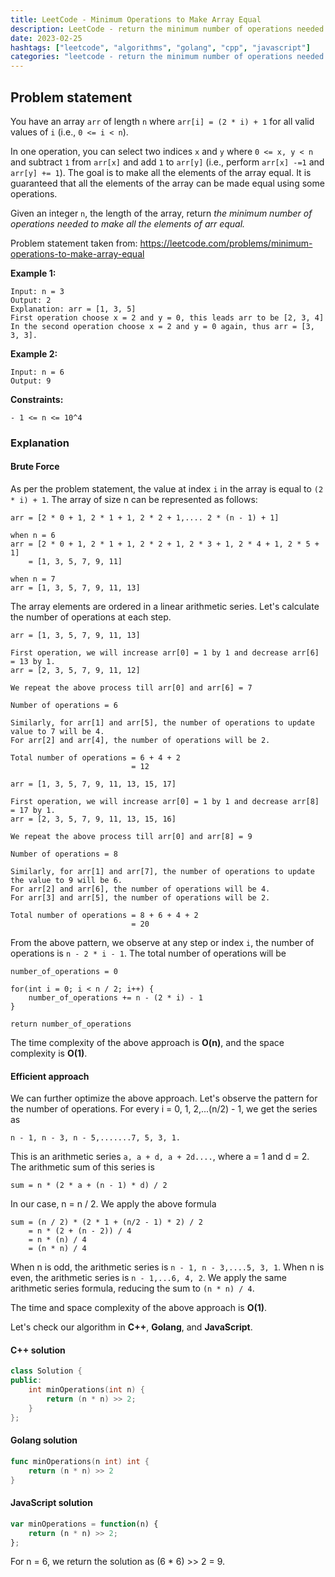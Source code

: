 ```yaml
---
title: LeetCode - Minimum Operations to Make Array Equal
description: LeetCode - return the minimum number of operations needed to make all the elements of arr equal using C++, Golang, and JavaScript.
date: 2023-02-25
hashtags: ["leetcode", "algorithms", "golang", "cpp", "javascript"]
categories: "leetcode - return the minimum number of operations needed to make all the elements of arr equal, c++, golang, javascript"
---
```


## Problem statement

You have an array `arr` of length `n` where `arr[i] = (2 * i) + 1` for all valid values of `i` (i.e., `0 <= i < n`).

In one operation, you can select two indices `x` and `y` where `0 <= x, y < n` and subtract `1` from `arr[x]` and add `1` to `arr[y]` (i.e., perform `arr[x] -=1` and `arr[y] += 1`). The goal is to make all the elements of the array equal. It is guaranteed that all the elements of the array can be made equal using some operations.

Given an integer `n`, the length of the array, return *the minimum number of operations needed to make all the elements of arr equal.*

Problem statement taken from: <a href='https://leetcode.com/problems/minimum-operations-to-make-array-equal' target='_blank'>https://leetcode.com/problems/minimum-operations-to-make-array-equal</a>

**Example 1:**

```
Input: n = 3
Output: 2
Explanation: arr = [1, 3, 5]
First operation choose x = 2 and y = 0, this leads arr to be [2, 3, 4]
In the second operation choose x = 2 and y = 0 again, thus arr = [3, 3, 3].
```

**Example 2:**

```
Input: n = 6
Output: 9
```

**Constraints:**

```
- 1 <= n <= 10^4
```

### Explanation

#### Brute Force

As per the problem statement, the value at index `i` in the array is equal to `(2 * i) + 1`. The array of size n can be represented as follows:

```
arr = [2 * 0 + 1, 2 * 1 + 1, 2 * 2 + 1,.... 2 * (n - 1) + 1]

when n = 6
arr = [2 * 0 + 1, 2 * 1 + 1, 2 * 2 + 1, 2 * 3 + 1, 2 * 4 + 1, 2 * 5 + 1]
    = [1, 3, 5, 7, 9, 11]

when n = 7
arr = [1, 3, 5, 7, 9, 11, 13]
```

The array elements are ordered in a linear arithmetic series. Let's calculate the number of operations at each step.

```
arr = [1, 3, 5, 7, 9, 11, 13]

First operation, we will increase arr[0] = 1 by 1 and decrease arr[6] = 13 by 1.
arr = [2, 3, 5, 7, 9, 11, 12]

We repeat the above process till arr[0] and arr[6] = 7

Number of operations = 6

Similarly, for arr[1] and arr[5], the number of operations to update value to 7 will be 4.
For arr[2] and arr[4], the number of operations will be 2.

Total number of operations = 6 + 4 + 2
                           = 12

arr = [1, 3, 5, 7, 9, 11, 13, 15, 17]

First operation, we will increase arr[0] = 1 by 1 and decrease arr[8] = 17 by 1.
arr = [2, 3, 5, 7, 9, 11, 13, 15, 16]

We repeat the above process till arr[0] and arr[8] = 9

Number of operations = 8

Similarly, for arr[1] and arr[7], the number of operations to update the value to 9 will be 6.
For arr[2] and arr[6], the number of operations will be 4.
For arr[3] and arr[5], the number of operations will be 2.

Total number of operations = 8 + 6 + 4 + 2
                           = 20
```

From the above pattern, we observe at any step or index `i`, the number of operations is `n - 2 * i - 1`. The total number of operations will be

```
number_of_operations = 0

for(int i = 0; i < n / 2; i++) {
    number_of_operations += n - (2 * i) - 1
}

return number_of_operations
```

The time complexity of the above approach is **O(n)**, and the space complexity is **O(1)**.

#### Efficient approach

We can further optimize the above approach. Let's observe the pattern for the number of operations. For every i = 0, 1, 2,...(n/2) - 1, we get the series as

```
n - 1, n - 3, n - 5,.......7, 5, 3, 1.
```

This is an arithmetic series `a, a + d, a + 2d....`, where a = 1 and d = 2. The arithmetic sum of this series is

```
sum = n * (2 * a + (n - 1) * d) / 2
```

In our case, n = n / 2. We apply the above formula

```
sum = (n / 2) * (2 * 1 + (n/2 - 1) * 2) / 2
    = n * (2 + (n - 2)) / 4
    = n * (n) / 4
    = (n * n) / 4
```

When n is odd, the arithmetic series is `n - 1, n - 3,....5, 3, 1`. When n is even, the arithmetic series is `n - 1,...6, 4, 2`. We apply the same arithmetic series formula, reducing the sum to `(n * n) / 4`.

The time and space complexity of the above approach is **O(1)**.

Let's check our algorithm in **C++**, **Golang**, and **JavaScript**.

#### C++ solution

```cpp
class Solution {
public:
    int minOperations(int n) {
        return (n * n) >> 2;
    }
};
```

#### Golang solution

```go
func minOperations(n int) int {
    return (n * n) >> 2
}
```

#### JavaScript solution

```javascript
var minOperations = function(n) {
    return (n * n) >> 2;
};
```

For n = 6, we return the solution as (6 * 6) >> 2 = 9.
